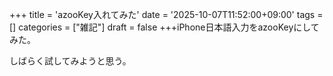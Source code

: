 +++
title = 'azooKey入れてみた'
date = '2025-10-07T11:52:00+09:00'
tags = []
categories = ["雑記"]
draft = false
+++iPhone日本語入力をazooKeyにしてみた。

しばらく試してみようと思う。